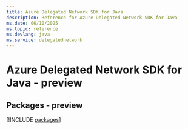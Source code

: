 ```yaml
---
title: Azure Delegated Network SDK for Java
description: Reference for Azure Delegated Network SDK for Java
ms.date: 06/10/2025
ms.topic: reference
ms.devlang: java
ms.service: delegatednetwork
---
```

# Azure Delegated Network SDK for Java - preview
## Packages - preview
[!INCLUDE [packages](delegated-network-index.md)]